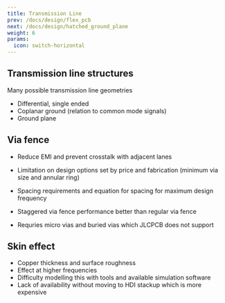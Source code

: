 ```yaml
---
title: Transmission Line
prev: /docs/design/flex_pcb
next: /docs/design/hatched_ground_plane
weight: 6
params:
  icon: switch-horizontal 
---
```


## Transmission line structures
Many possible transmission line geometries
- Differential, single ended
- Coplanar ground (relation to common mode signals)
- Ground plane

## Via fence
- Reduce EMI and prevent crosstalk with adjacent lanes
- Limitation on design options set by price and fabrication (minimum via size and annular ring)
- Spacing requirements and equation for spacing for maximum design frequency

- Staggered via fence performance better than regular via fence
- Requries micro vias and buried vias which JLCPCB does not support

## Skin effect
- Copper thickness and surface roughness
- Effect at higher frequencies
- Difficulty modelling this with tools and available simulation software
- Lack of availability without moving to HDI stackup which is more expensive
